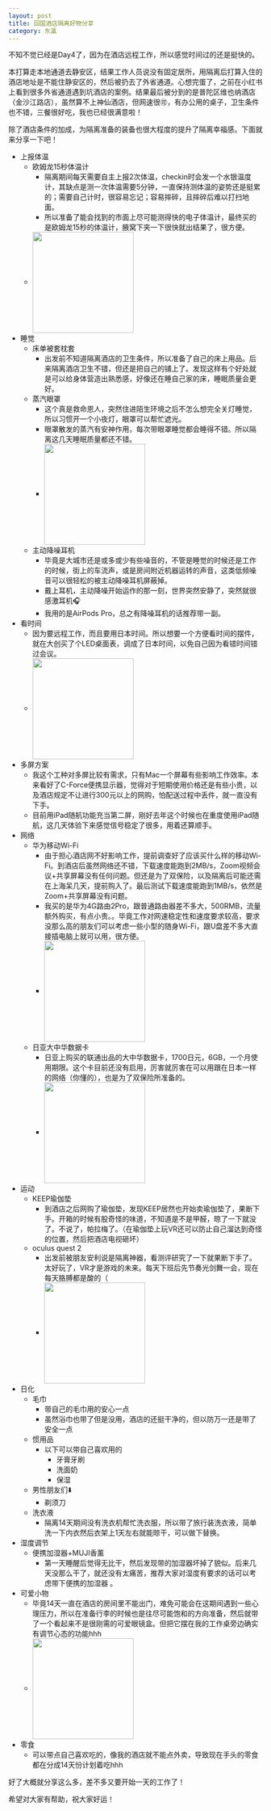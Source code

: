 ```yaml
---
layout: post
title: 回国酒店隔离好物分享
category: 东瀛
---
```




不知不觉已经是Day4了，因为在酒店远程工作，所以感觉时间过的还是挺快的。

本打算走本地通道去静安区，结果工作人员说没有固定居所，用隔离后打算入住的酒店地址是不能住静安区的，然后被扔去了外省通道。心想完蛋了，之前在小红书上看到很多外省通道遇到坑酒店的案例。结果最后被分到的是普陀区维也纳酒店（金沙江路店），虽然算不上神仙酒店，但网速很🉑️，有办公用的桌子，卫生条件也不错，三餐很好吃，我也已经很满意啦！



除了酒店条件的加成，为隔离准备的装备也很大程度的提升了隔离幸福感。下面就来分享一下吧！



- 上报体温
    - 欧姆龙15秒体温计
        - 隔离期间每天需要自主上报2次体温，checkin时会发一个水银温度计，其缺点是测一次体温需要5分钟，一直保持测体温的姿势还是挺累的；需要自己计时，很容易忘记；容易摔碎，且摔碎后难以打扫地面。
        - 所以准备了能会找到的市面上尽可能测得快的电子体温计，最终买的是欧姆龙15秒的体温计，腋窝下夹一下很快就出结果了，很方便。
    - <img src="https://i.loli.net/2021/03/10/zmtysxnXZw5gTeD.jpg" width="200" alt="" align=center />
- 睡觉
    - 床单被套枕套
        - 出发前不知道隔离酒店的卫生条件，所以准备了自己的床上用品。后来隔离酒店卫生不错，但还是把自己的铺上了。发现这样有个好处就是可以给身体营造出熟悉感，好像还在睡自己家的床，睡眠质量会更好。
    - 蒸汽眼罩
        - 这个真是救命恩人，突然住进陌生环境之后不怎么想完全关灯睡觉，所以习惯开一个小夜灯，眼罩可以帮忙遮光。
        - 眼罩散发的蒸汽有安神作用，每次带眼罩睡觉都会睡得不错。所以隔离这几天睡眠质量都还不错。
        - <img src="https://i.loli.net/2021/03/10/zk6O7b2fwg8auZl.jpg" width="200" alt="" align=center />
    - 主动降噪耳机
        - 毕竟是大城市还是或多或少有些噪音的，不管是睡觉的时候还是工作的时候，街上的车流声，或是房间附近机器运转的声音，这类低频噪音可以很轻松的被主动降噪耳机屏蔽掉。
        - 戴上耳机，主动降噪开始运作的那一刻，世界突然安静了，突然就很感激耳机🎧
        - 我用的是AirPods Pro，总之有降噪耳机的话推荐带一副。
- 看时间
    - 因为要远程工作，而且要用日本时间。所以想要一个方便看时间的摆件，就在大创买了个LED桌面表，调成了日本时间，以免自己因为看错时间错过会议。
    - <img src="https://i.loli.net/2021/03/10/YloAy3PnsGkNp4B.jpg" width="200" alt="" align=center />
- 多屏方案
    - 我这个工种对多屏比较有需求，只有Mac一个屏幕有些影响工作效率。本来看好了C-Force便携显示器，觉得对于短期使用价格还是有些小贵，以及酒店规定不让进行300元以上的网购，怕配送过程中丢件，就一直没有下手。
    - 目前用iPad随航功能充当第二屏，刚好去年这个时候也在重度使用iPad随航，这几天体验下来感觉信号稳定了很多，用着还算顺手。
- 网络
    - 华为移动Wi-Fi
        - 由于担心酒店网不好影响工作，提前调查好了应该买什么样的移动Wi-Fi。到酒店后虽然网络还不错，下载速度能跑到2MB/s，Zoom视频会议+共享屏幕没有任何问题。但还是为了双保险，以及隔离后可能还需在上海呆几天，提前购入了。最后测试下载速度能跑到1MB/s，依然是Zoom+共享屏幕没有问题。
        - 我买的是华为4G路由2Pro，跟普通路由器差不多大，500RMB，流量额外购买，有点小贵。。毕竟工作对网速稳定性和速度要求较高，要求没那么高的朋友们可以考虑一些小型的随身Wi-Fi，跟U盘差不多大直接插电脑上就可以用，很方便。
        - <img src="https://i.loli.net/2021/03/10/IYDE72rnSa6sOMW.jpg" width="200" alt="" align=center />
    - 日亚大中华数据卡
        - 日亚上购买的联通出品的大中华数据卡，1700日元，6GB，一个月使用期限。这个卡目前还没有启用，厉害就厉害在可以用跟在日本一样的网络（你懂的），也是为了双保险所准备的。
        - <img src="https://i.loli.net/2021/03/10/9lzJsvKDEcGNfZ5.jpg" width="200" alt="" align=center />
- 运动
    - KEEP瑜伽垫
        - 到酒店之后网购了瑜伽垫，发现KEEP居然也开始卖瑜伽垫了，果断下手。开箱的时候有股奇怪的味道，不知道是不是甲醛，晾了一下就没了。不说了，帕拉梅了。（在瑜伽垫上玩VR还可以防止自己溜达到奇怪的位置，然后把酒店电视砸坏）
    - oculus quest 2
        - 出发前被朋友安利说是隔离神器，看测评研究了一下就果断下手了。太好玩了，VR才是游戏的未来。每天下班后先节奏光剑舞一会，现在每天胳膊都是酸的（
        - <img src="https://i.loli.net/2021/03/10/hJIvEMT2rapcwDm.jpg" width="200" alt="" align=center />
- 日化
    - 毛巾
        - 带自己的毛巾用的安心一点
        - 虽然浴巾也带了但是没用，酒店的还挺干净的，但以防万一还是带了安全一点
    - 惯用品
        - 以下可以带自己喜欢用的
            - 牙膏牙刷
            - 洗面奶
            - 保湿
    - 男性朋友们⬇️
        - 剃须刀
    - 洗衣液
        - 隔离14天期间没有洗衣机帮忙洗衣服，所以带了旅行装洗衣液，简单洗一下内衣然后衣架上1天左右就能晾干，可以做下替换。
- 湿度调节
    - 便携加湿器+MUJI香薰
        - 第一天睡醒后觉得无比干，然后发现带的加湿器坏掉了貌似。后来几天没那么干了，就还没有太痛苦，推荐大家对湿度有要求的话可以考虑带下便携的加湿器 。
- 可爱小物
    - 毕竟14天一直在酒店的房间里不能出门，难免可能会在这期间遇到一些心理压力，所以在准备行李的时候也是往尽可能饱和的方向准备，然后就带了一个看起来不是很刚需的可爱眼镜盒。但把它摆在我的工作桌旁边确实有调节心态的功能hhh
    - <img src="https://i.loli.net/2021/03/10/l375IjXLEdtq4Yg.jpg" width="200" alt="" align=center />
- 零食
    - 可以带点自己喜欢吃的，像我的酒店就不能点外卖，导致现在手头的零食都在分成14天份计划着吃hhh



好了大概就分享这么多，差不多又要开始一天的工作了！

希望对大家有帮助，祝大家好运！



